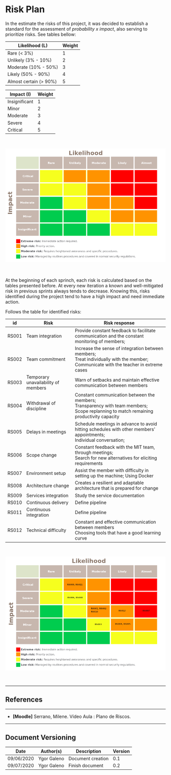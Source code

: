 # Risk Plan

In the estimate the risks of this project, it was decided to establish a standard for the assessment of _probability x impact_, also serving to prioritize risks. See tables bellow:

| Likelihood (L)         | Weight |
|------------------------|--------|
|Rare (< 3%)	         |       1|
|Unlikely (3% - 10%)     | 	     2|
|Moderate (10% - 50%)    |	     3|
|Likely (50% - 90%)      |	     4|
|Almost certain (> 90%)  |	     5|


| Impact (I)         | Weight |
|--------------------|--------|
|Insignificant       |	     1|
|Minor	             |       2|
|Moderate	         |       3|
|Severe	             |       4|
|Critical	         |       5|

<br>

![Risk Matrix Color](./images/matrix_color.png)

<br>

At the beginning of each sprinch, each risk is calculated based on the tables presented before. At every new iteration a known and well-mitigated risk in previous sprints always tends to decrease. Knowing this, risks identified during the project tend to have a high impact and need immediate action.

Follows the table for identified risks:

|    id|                                Risk|                                                                                                 Risk response|
|------|------------------------------------|--------------------------------------------------------------------------------------------------------------|
| RS001|                    Team integration|                 Provide constant feedback to facilitate communication and the constant monitoring of members;|
| RS002|                     Team commitment| Increase the sense of integration between members; <br> Treat individually with the member; <br> Communicate with the teacher in extreme cases|
| RS003| Temporary unavailability of members|                                         Warn of setbacks and maintain effective communication between members|
| RS004|            Withdrawal of discipline| Constant communication between the members; <br> Transparency with team members; <br> Scope replanning to match remaining productivity capacity|
| RS005|                  Delays in meetings| Schedule meetings in advance to avoid hitting schedules with other members' appointments; <br> Individual conversation;                                                                                                           |
| RS006|                        Scope change| Constant feedback with the MIT team, through meetings; <br> Search for new alternatives for eliciting requirements|
| RS007|                   Environment setup|                                     Assist the member with difficulty in setting up the machine; Using Docker|
| RS008|                 Architecture change|                                    Creates a resilient and adaptable architecture that is prepared for change|
| RS009|                Services integration|                                                                               Study the service documentation|
| RS010|                 Continuous delivery|                                                                                               Define pipeline|
| RS011|              Continuous integration|                                                                                               Define pipeline|
| RS012|                Technical difficulty|       Constant and effective communication between members<br> Choosing tools that have a good learning curve|

<br>

![Matrix Risk Classified](./images/matrix_risk.png)

<br>

---
## References
---
- **[Moodle]** Serrano, Milene. Vídeo Aula : Plano de Riscos.

---

## Document Versioning

| Date | Author(s) | Description | Version |
|------|-------|-----------|--------|
| 09/06/2020 | Ygor Galeno | Document creation | 0.1 |
| 09/07/2020 | Ygor Galeno | Finish document | 0.2 |